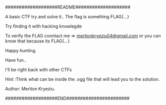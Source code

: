 ###################README####################


A basic CTF try and solve it..
The flag is something FLAG{...}

Try finding it with hacking knowlegde

To verify the FLAG conntact me => meritonkryeziu04@gmail.com or you can know that because its FLAG{...}

Happy hunting.

Have fun..

I'll be right back with other CTFs 

Hint :Think what can be inside the .ogg file that will lead you to the solution.

Author: Meriton Kryeziu.

###################END#######################
